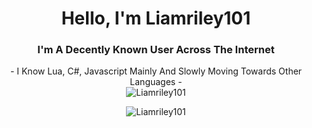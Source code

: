 <h1 align="center">Hello, I'm Liamriley101</h1>
<h3 align="center">I'm A Decently Known User Across The Internet</h3>

<div align="center">
  - I Know Lua, C#, Javascript Mainly And Slowly Moving Towards Other Languages -
</div>

<div align="center">
  <img
    src="https://github.com/Liamriley101/Liamriley101/blob/master/Transparent%20Coffin.png" alt="Liamriley101"
  />
</div>

<p align="center">
  <img
    src="https://visitcount.itsvg.in/api?id=Liamriley101&icon=5&color=11" alt="Liamriley101"
  />
</p>
